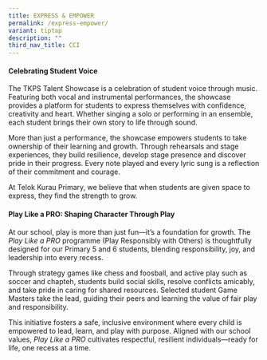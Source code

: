 ```yaml
---
title: EXPRESS & EMPOWER
permalink: /express-empower/
variant: tiptap
description: ""
third_nav_title: CCI
---
```

<h4><strong>Celebrating Student Voice</strong></h4>
<p>The TKPS Talent Showcase is a celebration of student voice through music.
Featuring both vocal and instrumental performances, the showcase provides
a platform for students to express themselves with confidence, creativity
and heart. Whether singing a solo or performing in an ensemble, each student
brings their own story to life through sound.</p>
<p></p>
<p>More than just a performance, the showcase empowers students to take ownership
of their learning and growth. Through rehearsals and stage experiences,
they build resilience, develop stage presence and discover pride in their
progress. Every note played and every lyric sung is a reflection of their
commitment and courage.</p>
<p></p>
<p>At Telok Kurau Primary, we believe that when students are given space
to express, they find the strength to grow.</p>
<h4><strong>Play Like a PRO: Shaping Character Through Play</strong></h4>
<p>At our school, play is more than just fun—it’s a foundation for growth.
The <em>Play Like a PRO</em> programme (Play Responsibly with Others) is
thoughtfully designed for our Primary 5 and 6 students, blending responsibility,
joy, and leadership into every recess.</p>
<p></p>
<p>Through strategy games like chess and foosball, and active play such as
soccer and chapteh, students build social skills, resolve conflicts amicably,
and take pride in caring for shared resources. Selected student Game Masters
take the lead, guiding their peers and learning the value of fair play
and responsibility.</p>
<p></p>
<p>This initiative fosters a safe, inclusive environment where every child
is empowered to lead, learn, and play with purpose. Aligned with our school
values, <em>Play Like a PRO</em> cultivates respectful, resilient individuals—ready
for life, one recess at a time.</p>
<p></p>